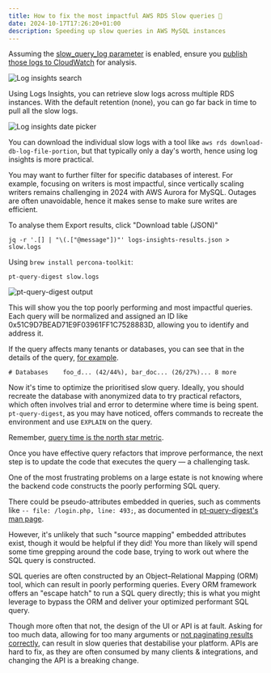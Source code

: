 ```yaml
---
title: How to fix the most impactful AWS RDS Slow queries 🐢
date: 2024-10-17T17:26:20+01:00
description: Speeding up slow queries in AWS MySQL instances
---
```


Assuming the [slow_query_log parameter](https://docs.aws.amazon.com/AmazonRDS/latest/UserGuide/USER_LogAccess.MySQL.LogFileSize.html) is enabled, ensure you [publish those logs to CloudWatch](https://docs.aws.amazon.com/AmazonRDS/latest/UserGuide/USER_LogAccess.MySQLDB.PublishtoCloudWatchLogs.html) for analysis.

<img src="https://s.natalian.org/2024-10-17/log-filter.png" alt="Log insights search">

Using Logs Insights, you can retrieve slow logs across multiple RDS instances. With the default retention (none), you can go far back in time to pull all the slow logs.

<img src="https://s.natalian.org/2024-10-17/log-insights.png" alt="Log insights date picker">

You can download the individual slow logs with a tool like `aws rds download-db-log-file-portion`, but that typically only a day's worth, hence using log insights is more practical.

You may want to further filter for specific databases of interest. For example, focusing on writers is most impactful, since vertically scaling writers remains challenging in 2024 with AWS Aurora for MySQL. Outages are often unavoidable, hence it makes sense to make sure writes are efficient.

To analyse them Export results, click "Download table (JSON)"

    jq -r '.[] | "\(.["@message"])"' logs-insights-results.json > slow.logs

Using `brew install percona-toolkit`:

    pt-query-digest slow.logs

<img src="https://i.imgur.com/jd5cOVH.png" alt="pt-query-digest output">

This will show you the top poorly performing and most impactful queries. Each query will be normalized and assigned an ID like 0x51C9D7BEAD71E9F03961FF1C7528883D, allowing you to identify and address it.

If the query affects many tenants or databases, you can see that in the details of the query, [for example](https://forums.percona.com/t/pt-query-digest-databases-tenants/34369).

    # Databases    foo_d... (42/44%), bar_doc... (26/27%)... 8 more

Now it's time to optimize the prioritised slow query. Ideally, you should recreate the database with anonymized data to try practical refactors, which often involves trial and error to determine where time is being spent. `pt-query-digest`, as you may have noticed, offers commands to recreate the environment and use `EXPLAIN` on the query. 

Remember, [query time is the north star metric](/blog/2024/database-performance/).

Once you have effective query refactors that improve performance, the next step is to update the code that executes the query — a challenging task.

One of the most frustrating problems on a large estate is not knowing where the backend code constructs the poorly performing SQL query.

There could be pseudo-attributes embedded in queries, such as comments like `-- file: /login.php, line: 493;`, as documented in [pt-query-digest's man page](https://docs.percona.com/percona-toolkit/pt-query-digest.html).

However, it's unlikely that such "source mapping" embedded attributes exist, though it would be helpful if they did! You more than likely will spend some time grepping around the code base, trying to work out where the SQL query is constructed.

SQL queries are often constructed by an Object–Relational Mapping (ORM) tool, which can result in poorly performing queries. Every ORM framework offers an "escape hatch" to run a SQL query directly; this is what you might leverage to bypass the ORM and deliver your optimized performant SQL query.

Though more often that not, the design of the UI or API is at fault. Asking for too much data, allowing for too many arguments or [not paginating results correctly](https://planetscale.com/blog/mysql-pagination), can result in slow queries that destabilise your platform. APIs are hard to fix, as they are often consumed by many clients & integrations, and changing the API is a breaking change.



